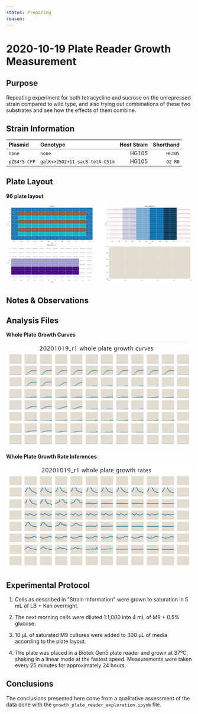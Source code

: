 ```yaml
---
status: Preparing
reason: 
---
```


# 2020-10-19 Plate Reader Growth Measurement

## Purpose
Repeating experiment for both tetracycline and sucrose on the unrepressed strain compared to wild type, and also trying out combinations of these two substrates and see how the effects of them combine.

## Strain Information

| Plasmid | Genotype | Host Strain | Shorthand |
| :------ | :------- | ----------: | --------: |
| `none`| `none` |  HG105 |`HG105` |
| `pZS4*5-CFP`| `galK<>25O2+11-sacB-tetA-C51m` |  HG105 |`O2 R0` |


## Plate Layout

**96 plate layout**

![plate layout](output/plate_layout.png)


## Notes & Observations


## Analysis Files

**Whole Plate Growth Curves**

![plate layout](output/growth_plate_summary.png)

**Whole Plate Growth Rate Inferences**

![plate layout](output/growth_rate_summary.png)

## Experimental Protocol

1. Cells as described in "Strain Information" were grown to saturation in 5 mL
   of LB + Kan overnight.

2. The next morning cells were diluted 1:1,000 into 4 mL of M9 + 0.5% glucose.

3. 10 µL of saturated M9 cultures were added to 300 µL of media according to the
   plate layout.

4. The plate was placed in a Biotek Gen5 plate reader and grown at 37ºC, shaking
   in a linear mode at the fastest speed. Measurements were taken every 25
   minutes for approximately 24 hours.

## Conclusions

The conclusions presented here come from a qualitative assessment of the data 
done with the `growth_plate_reader_exploration.ipynb` file.
